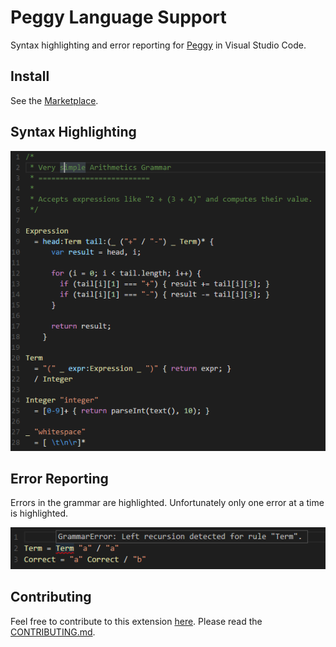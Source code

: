 Peggy Language Support
======================

Syntax highlighting and error reporting for [Peggy](http://peggyjs.org) in Visual Studio Code.

## Install

See the [Marketplace](https://marketplace.visualstudio.com/items?itemName=PeggyJS.peggy-language).

## Syntax Highlighting

![Syntax Highlighting](/images/highlighting.png)

## Error Reporting

Errors in the grammar are highlighted. Unfortunately only one error at a time is highlighted.

![Error Reporting](/images/error.png)

## Contributing

Feel free to contribute to this extension [here](https://github.com/peggyjs/code-peggy-language).
Please read the [CONTRIBUTING.md](/CONTRIBUTING.md).
